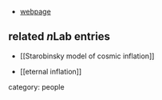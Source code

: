 

* [webpage](http://www.itp.ac.ru/en/persons/starobinsky-aleksei-aleksandrovich/)

## related $n$Lab entries

* [[Starobinsky model of cosmic inflation]]

* [[eternal inflation]]

category: people